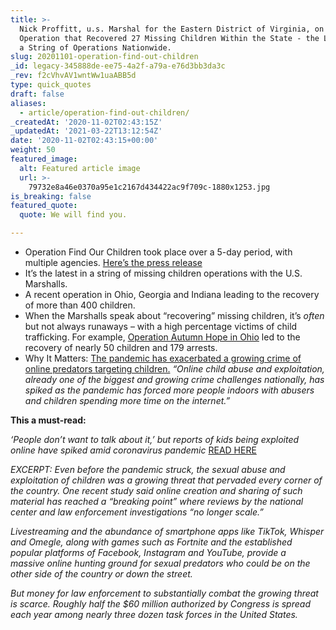 ```yaml
---
title: >-
  Nick Proffitt, u.s. Marshal for the Eastern District of Virginia, on an
  Operation that Recovered 27 Missing Children Within the State - the Latest in
  a String of Operations Nationwide.
slug: 20201101-operation-find-out-children
_id: legacy-345888de-ee75-4a2f-a79a-e76d3bb3da3c
_rev: f2cVhvAV1wntWw1uaABB5d
type: quick_quotes
draft: false
aliases:
  - article/operation-find-out-children/
_createdAt: '2020-11-02T02:43:15Z'
_updatedAt: '2021-03-22T13:12:54Z'
date: '2020-11-02T02:43:15+00:00'
weight: 50
featured_image:
  alt: Featured article image
  url: >-
    79732e8a46e0370a95e1c2167d434422ac9f709c-1880x1253.jpg
is_breaking: false
featured_quote:
  quote: We will find you.

---
```

* Operation Find Our Children took place over a 5-day period, with multiple agencies. [Here’s the press release](https://www.justice.gov/opa/pr/us-marshals-operation-results-recovery-27-missing-children-virginia)
* It’s the latest in a string of missing children operations with the U.S. Marshalls.
* A recent operation in Ohio, Georgia and Indiana leading to the recovery of more than 400 children.
* When the Marshalls speak about “recovering” missing children, it’s *often* but not always runaways – with a high percentage victims of child trafficking. For example, [Operation Autumn Hope in Ohio](https://www.usatoday.com/story/news/nation/2020/10/26/operation-autumn-hope-45-missing-children-ohio-179-arrests/6049990002/) led to the recovery of nearly 50 children and 179 arrests.
* Why It Matters: [The pandemic has exacerbated a growing crime of online predators targeting children.](https://www.usatoday.com/story/news/nation/2020/10/22/coronavirus-child-abuse-nj-online-child-exploitation-reports-increase/6004205002/) _“Online child abuse and exploitation, already one of the biggest and growing crime challenges nationally, has spiked as the pandemic has forced more people indoors with abusers and children spending more time on the internet.”_

**This a must-read:**

_‘People don’t want to talk about it,’ but reports of kids being exploited online have spiked amid coronavirus pandemic_ [READ HERE](https://www.usatoday.com/story/news/nation/2020/10/22/coronavirus-child-abuse-nj-online-child-exploitation-reports-increase/6004205002/)

_EXCERPT: Even before the pandemic struck, the sexual abuse and exploitation of children was a growing threat that pervaded every corner of the country. One recent study said online creation and sharing of such material has reached a “breaking point” where reviews by the national center and law enforcement investigations “no longer scale.”_

_Livestreaming and the abundance of smartphone apps like TikTok, Whisper and Omegle, along with games such as Fortnite and the established popular platforms of Facebook, Instagram and YouTube, provide a massive online hunting ground for sexual predators who could be on the other side of the country or down the street._

_But money for law enforcement to substantially combat the growing threat is scarce. Roughly half the $60 million authorized by Congress is spread each year among nearly three dozen task forces in the United States._